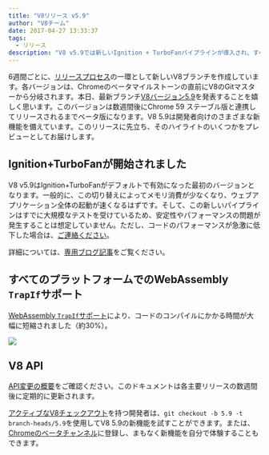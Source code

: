 ```yaml
---
title: "V8リリース v5.9"
author: "V8チーム"
date: 2017-04-27 13:33:37
tags:
  - リリース
description: "V8 v5.9では新しいIgnition + TurboFanパイプラインが導入され、すべてのプラットフォームでWebAssembly TrapIfサポートが追加されています。"
---
```

6週間ごとに、[リリースプロセス](/docs/release-process)の一環として新しいV8ブランチを作成しています。各バージョンは、Chromeのベータマイルストーンの直前にV8のGitマスターから分岐されます。本日、最新ブランチ[V8バージョン5.9](https://chromium.googlesource.com/v8/v8.git/+log/branch-heads/5.9)を発表することを嬉しく思います。このバージョンは数週間後にChrome 59 ステーブル版と連携してリリースされるまでベータ版になります。V8 5.9は開発者向けのさまざまな新機能を備えています。このリリースに先立ち、そのハイライトのいくつかをプレビューとしてお届けします。

<!--truncate-->
## Ignition+TurboFanが開始されました

V8 v5.9はIgnition+TurboFanがデフォルトで有効になった最初のバージョンとなります。一般的に、この切り替えによってメモリ消費が少なくなり、ウェブアプリケーション全体の起動が速くなるはずです。そして、この新しいパイプラインはすでに大規模なテストを受けているため、安定性やパフォーマンスの問題が発生することは想定していません。ただし、コードのパフォーマンスが急激に低下した場合は、[ご連絡ください](https://bugs.chromium.org/p/v8/issues/entry?template=Bug%20report%20for%20the%20new%20pipeline)。

詳細については、[専用ブログ記事](/blog/launching-ignition-and-turbofan)をご覧ください。

## すべてのプラットフォームでのWebAssembly `TrapIf`サポート

[WebAssembly `TrapIf`サポート](https://chromium.googlesource.com/v8/v8/+/98fa962e5f342878109c26fd7190573082ac3abe)により、コードのコンパイルにかかる時間が大幅に短縮されました（約30%）。

![](/_img/v8-release-59/angrybots.png)

## V8 API

[API変更の概要](https://docs.google.com/document/d/1g8JFi8T_oAE_7uAri7Njtig7fKaPDfotU6huOa1alds/edit)をご確認ください。このドキュメントは各主要リリースの数週間後に定期的に更新されます。

[アクティブなV8チェックアウト](/docs/source-code#using-git)を持つ開発者は、`git checkout -b 5.9 -t branch-heads/5.9`を使用してV8 5.9の新機能を試すことができます。または、[Chromeのベータチャンネル](https://www.google.com/chrome/browser/beta.html)に登録し、まもなく新機能を自分で体験することもできます。
